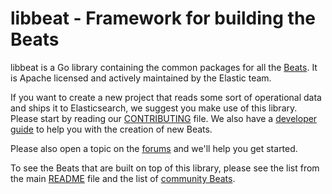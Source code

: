 # libbeat - Framework for building the Beats

libbeat is a Go library containing the common packages for all the
[Beats](https://www.elastic.co/beats).
It is Apache licensed and actively maintained by the Elastic team.

If you want to create a new project that reads some sort of operational data
and ships it to Elasticsearch, we suggest you make use of this library. Please
start by reading our [CONTRIBUTING](../CONTRIBUTING.md) file. We also have a
[developer
guide](https://www.elastic.co/guide/en/beats/libbeat/current/new-beat.html) to
help you with the creation of new Beats.

Please also open a topic on the [forums](https://discuss.elastic.co/c/beats/libbeat) and
we'll help you get started.

To see the Beats that are built on top of this library, please see the list
from the main [README](../README.md) file and the list of [community
Beats](https://www.elastic.co/guide/en/beats/libbeat/master/community-beats.html).
